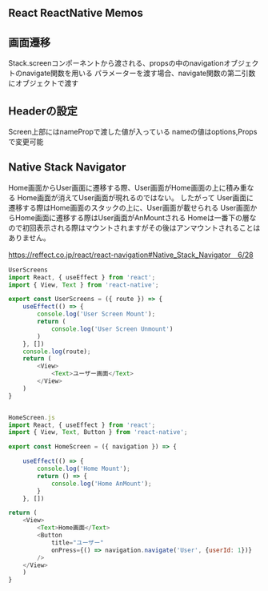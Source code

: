  ## React ReactNative Memos
 
 ## 画面遷移
Stack.screenコンポーネントから渡される、propsの中のnavigationオブジェクトのnavigate関数を用いる
パラメーターを渡す場合、navigate関数の第二引数にオブジェクトで渡す


## Headerの設定
Screen上部にはnamePropで渡した値が入っている
nameの値はoptions,Propsで変更可能

## Native Stack Navigator
Home画面からUser画面に遷移する際、User画面がHome画面の上に積み重なる
Home画面が消えてUser画面が現れるのではない。
したがって
User画面に遷移する際はHome画面のスタックの上に、User画面が載せられる
User画面からHome画面に遷移する際はUser画面がAnMountされる
Homeは一番下の層なので初回表示される際はマウントされますがその後はアンマウントされることはありません。



https://reffect.co.jp/react/react-navigation#Native_Stack_Navigator　6/28

~~~js
UserScreens
import React, { useEffect } from 'react';
import { View, Text } from 'react-native';

export const UserScreens = ({ route }) => {
    useEffect(() => {
        console.log('User Screen Mount');
        return (
            console.log('User Screen Unmount')
        )
    }, [])
    console.log(route);
    return (
        <View>
            <Text>ユーザー画面</Text>
        </View>
    )
}


HomeScreen.js
import React, { useEffect } from 'react';
import { View, Text, Button } from 'react-native';

export const HomeScreen = ({ navigation }) => {

    useEffect(() => {
        console.log('Home Mount');
        return () => {
            console.log('Home AnMount');
        }
    }, [])

return (
    <View>
        <Text>Home画面</Text>
        <Button
            title="ユーザー"
            onPress={() => navigation.navigate('User', {userId: 1})}
        />
    </View>
    )
}
~~~
